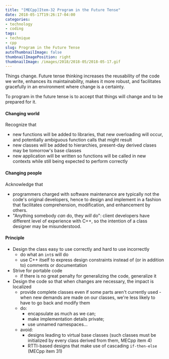 ```yaml
---
title: "[MECpp]Item-32 Program in the Future Tense"
date: 2018-05-17T19:26:17-04:00
categories:
- technology
- coding
tags:
- technique
- cpp
slug: Program in the Future Tense
autoThumbnailImage: false
thumbnailImagePosition: right
thumbnailImage: /images/2018/2018-05/2018-05-17.gif
---
```


Things change. Future tense thinking increases the reusability of the code we write, enhances its maintainability, makes it more robust, and facilitates gracefully in an environment where change is a certainty.
<!--more-->

To program in the future tense is to accept that things will change and to be prepared for it.

#### Changing world

Recognize that 
* new functions will be added to libraries, that new overloading will occur, and potentially ambiguous function calls that might result
* new classes will be added to hierarchies, present-day derived clases may be tomorrow's base classes
* new application will be written so functions will be called in new contexts while still being expected to perform correctly

#### Changing people

Acknowledge that

* programmers charged with software maintenance are typically not the code's original developers, hence to design and implement in a fashion that facilitates comprehension, modification, and enhancement by others.
* "Anything somebody _can_ do, they _will_ do": client developers have different level of experience with C++, so the intention of a class designer may be misunderstood. 

#### Principle

* Design the class easy to use correctly and hard to use incorrectly
    * do what an `int`s will do
    * use C++ itself to express design constraints instead of (or in addition to) comments or documentation
* Strive for portable code
    * if there is no great penalty for generalizing the code, generalize it
* Design the code so that when changes are necessary, the impact is localized 
    * provide complete classes even if some parts aren't currently used - when new demands are made on our classes, we're less likely to have to go back and modify them
    * do: 
        * encapsulate as much as we can; 
        * make implementation details private; 
        * use unnamed namespaces...
    * avoid: 
        * designs leading to virtual base classes (such classes must be initialized by every class derived from them, MECpp item 4) 
        * RTTI-based designs that make use of cascading `if-then-else` (MECpp item 31)
